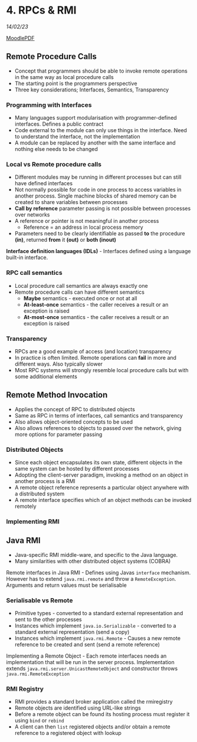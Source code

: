# 4. RPCs & RMI
_14/02/23_

[MoodlePDF](https://moodle.nottingham.ac.uk/pluginfile.php/9375263/mod_page/content/2/05%20RPC%20and%20RMI.pdf)
## Remote Procedure Calls
- Concept that programmers should be able to invoke remote operations in the same way as local procedure calls
- The starting point is the programmers perspective
- Three key considerations; Interfaces, Semantics, Transparency

### Programming with Interfaces
- Many languages support modularisation with programmer-defined interfaces. Defines a public contract
- Code external to the module can only use things in the interface. Need to understand the interface, not the implementation
- A module can be replaced by another with the same interface and nothing else needs to be changed

### Local vs Remote procedure calls
- Different modules may be running in different processes but can still have defined interfaces
- Not normally possible for code in one process to access variables in another process. Single machine blocks of shared memory can be created to share variables between processes
- **Call by reference** parameter passing is not possible between processes over networks
- A reference or pointer is not meaningful in another process
	- Reference = an address in local process memory
- Parameters need to be clearly identifiable as passed **to** the procedure **(in)**, returned **from** it **(out)** or **both (inout)**

**Interface definition languages (IDLs)** - Interfaces defined using a language built-in interface.

### RPC call semantics
- Local procedure call semantics are always exactly one
- Remote procedure calls can have different semantics
	- **Maybe** semantics - executed once or not at all
	- **At-least-once** semantics - the caller receives a result or an exception is raised
	- **At-most-once** semantics - the caller receives a result or an exception is raised

### Transparency 
- RPCs are a good example of access (and location) transparency
- In practice is often limited. Remote operations can **fail** in more and different ways. Also typically slower
- Most RPC systems will strongly resemble local procedure calls but with some additional elements

## Remote Method Invocation
- Applies the concept of RPC to distributed objects
- Same as RPC in terms of interfaces, call semantics and transparency
- Also allows object-oriented concepts to be used
- Also allows references to objects to passed over the network, giving more options for parameter passing

### Distributed Objects
- Since each object encapsulates its own state, different objects in the same system can be hosted by different processes
- Adopting the client-server paradigm, invoking a method on an object in another process is a RMI
- A remote object reference represents a particular object anywhere with a distributed system
- A remote interface specifies which of an object methods can be invoked remotely

### Implementing RMI

## Java RMI
- Java-specific RMI middle-ware, and specific to the Java language.
- Many similarities with other distributed object systems (COBRA)

Remote interfaces in Java RMI - Defines using Javas `interface` mechanism. However has to extend `java.rmi.remote` and throw a `RemoteException`. Arguments and return values must be serialisable 

### Serialisable vs Remote
- Primitive types - converted to a standard external representation and sent to the other processes
- Instances which implement `java.io.Serializable` - converted to a standard external representation (send a copy)
- Instances which implement `java.rmi.Remote` - Causes a new remote reference to be created and sent (send a remote reference)

Implementing a Remote Object - Each remote interfaces needs an implementation that will be run in the server process. Implementation extends `java.rmi.server.UnicastRemoteObject` and constructor throws `java.rmi.RemoteException`

### RMI Registry
- RMI provides a standard broker application called the rmiregistry
- Remote objects are identified using URL-like strings
- Before a remote object can be found its hosting process must register it using `bind` or `rebind`
- A client can then `list` registered objects and/or obtain a remote reference to a registered object with lookup